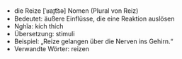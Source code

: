 - die Reize [ˈʁaɪ̯t͡sə]	Nomen (Plural von Reiz)
- Bedeutet: äußere Einflüsse, die eine Reaktion auslösen
- Nghĩa: kích thích
- Übersetzung: stimuli
- Beispiel: „Reize gelangen über die Nerven ins Gehirn.“
- Verwandte Wörter: reizen